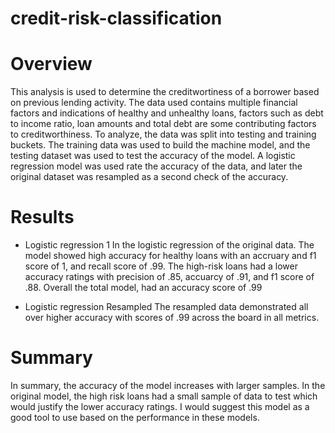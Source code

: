 # credit-risk-classification

# Overview

This analysis is used to determine the creditwortiness of a borrower based on previous lending activity. The data used contains multiple financial factors and indications of healthy and unhealthy loans, factors such as debt to income ratio, loan amounts and total debt are some contributing factors to creditworthiness. To analyze, the data was split into testing and training buckets. The training data was used to build the machine model, and the testing dataset was used to test the accuracy of the model. A logistic regression model was used rate the accuracy of the data, and later the original dataset was resampled as a second check of the accuracy.

# Results
- Logistic regression 1
    In the logistic regression of the original data. The model showed high accuracy for healthy loans with an accruary and f1 score of 1, and recall score of .99. The high-risk loans had a lower accuracy ratings with precision of .85, accuarcy of .91, and f1 score of .88. Overall the total model, had an accuracy score of .99

- Logistic regression Resampled
    The resampled data demonstrated all over higher accuracy with scores of .99 across the board in all metrics.

# Summary
In summary, the accuracy of the model increases with larger samples. In the original model, the high risk loans had a small sample of data to test which would justify the lower accuracy ratings. I would suggest this model as a good tool to use based on the performance in these models.